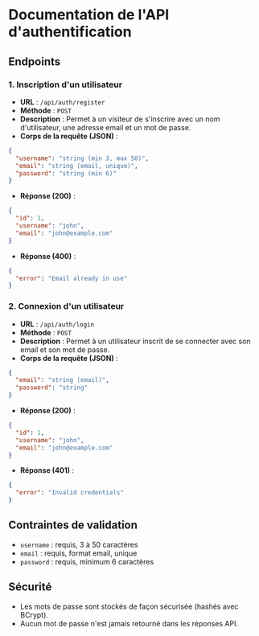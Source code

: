 # Documentation de l'API d'authentification

## Endpoints

### 1. Inscription d'un utilisateur
- **URL** : `/api/auth/register`
- **Méthode** : `POST`
- **Description** : Permet à un visiteur de s'inscrire avec un nom d'utilisateur, une adresse email et un mot de passe.
- **Corps de la requête (JSON)** :
```json
{
  "username": "string (min 3, max 50)",
  "email": "string (email, unique)",
  "password": "string (min 6)"
}
```
- **Réponse (200)** :
```json
{
  "id": 1,
  "username": "john",
  "email": "john@example.com"
}
```
- **Réponse (400)** :
```json
{
  "error": "Email already in use"
}
```

### 2. Connexion d'un utilisateur
- **URL** : `/api/auth/login`
- **Méthode** : `POST`
- **Description** : Permet à un utilisateur inscrit de se connecter avec son email et son mot de passe.
- **Corps de la requête (JSON)** :
```json
{
  "email": "string (email)",
  "password": "string"
}
```
- **Réponse (200)** :
```json
{
  "id": 1,
  "username": "john",
  "email": "john@example.com"
}
```
- **Réponse (401)** :
```json
{
  "error": "Invalid credentials"
}
```

## Contraintes de validation
- `username` : requis, 3 à 50 caractères
- `email` : requis, format email, unique
- `password` : requis, minimum 6 caractères

## Sécurité
- Les mots de passe sont stockés de façon sécurisée (hashés avec BCrypt).
- Aucun mot de passe n'est jamais retourné dans les réponses API.
